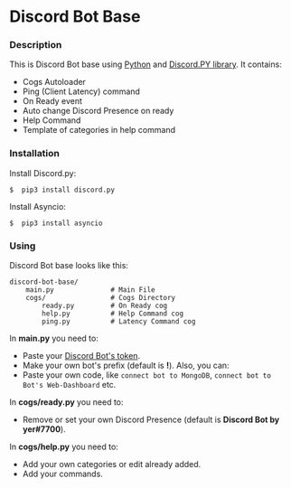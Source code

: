 # Discord Bot Base
### Description
This is Discord Bot base using [Python](https://github.com/python/cpython) and [Discord.PY library](https://github.com/Rapptz/discord.py).
It contains:
 - Cogs Autoloader
 - Ping (Client Latency) command
 - On Ready event
 - Auto change Discord Presence on ready
 - Help Command
 - Template of categories in help command

### Installation
Install Discord.py:

```
$  pip3 install discord.py
```

Install Asyncio:

```
$  pip3 install asyncio
```

### Using
Discord Bot base looks like this:
```
discord-bot-base/
    main.py              # Main File
    cogs/                # Cogs Directory
        ready.py         # On Ready cog
        help.py          # Help Command cog
        ping.py          # Latency Command cog
```

In **main.py** you need to:
 - Paste your [Discord Bot's token](https://discord.com/developers/applications).
 - Make your own bot's prefix (default is **!**).
Also, you can:
 - Paste your own code, like `connect bot to MongoDB`, `connect bot to Bot's Web-Dashboard` etc.

In **cogs/ready.py** you need to:
 - Remove or set your own Discord Presence (default is **Discord Bot by yer#7700**).

In **cogs/help.py** you need to:
 - Add your own categories or edit already added.
 - Add your commands.
